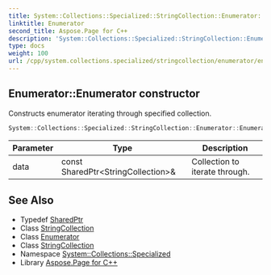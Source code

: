 ```yaml
---
title: System::Collections::Specialized::StringCollection::Enumerator::Enumerator constructor
linktitle: Enumerator
second_title: Aspose.Page for C++
description: 'System::Collections::Specialized::StringCollection::Enumerator::Enumerator constructor. Constructs enumerator iterating through specified collection in C++.'
type: docs
weight: 100
url: /cpp/system.collections.specialized/stringcollection/enumerator/enumerator/
---
```

## Enumerator::Enumerator constructor


Constructs enumerator iterating through specified collection.

```cpp
System::Collections::Specialized::StringCollection::Enumerator::Enumerator(const SharedPtr<StringCollection> &data)
```


| Parameter | Type | Description |
| --- | --- | --- |
| data | const SharedPtr\<StringCollection\>\& | Collection to iterate through. |

## See Also

* Typedef [SharedPtr](../../../../system/sharedptr/)
* Class [StringCollection](../../)
* Class [Enumerator](../)
* Class [StringCollection](../../)
* Namespace [System::Collections::Specialized](../../../)
* Library [Aspose.Page for C++](../../../../)
